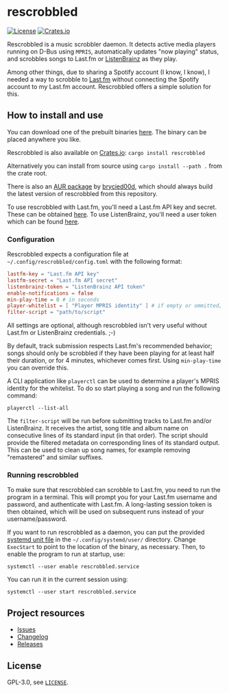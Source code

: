 # rescrobbled

[![License](https://img.shields.io/github/license/InputUsername/rescrobbled)](https://github.com/InputUsername/rescrobbled/blob/master/LICENSE)
[![Crates.io](https://img.shields.io/crates/v/rescrobbled)](https://crates.io/crates/rescrobbled)

Rescrobbled is a music scrobbler daemon. It detects active media players running on D-Bus using `MPRIS`, automatically updates "now playing" status, and scrobbles songs to Last.fm or [ListenBrainz](https://listenbrainz.org) as they play.

Among other things, due to sharing a Spotify account (I know, I know), I needed a way to scrobble to [Last.fm](https://last.fm) without connecting the Spotify account to my Last.fm account. Rescrobbled offers a simple solution for this.

## How to install and use

You can download one of the prebuilt binaries [here](https://github.com/InputUsername/rescrobbled/releases). The binary can be placed anywhere you like.

Rescrobbled is also available on [Crates.io](https://crates.io/crates/rescrobbled): `cargo install rescrobbled`

Alternatively you can install from source using `cargo install --path .` from the crate root.

There is also an [AUR package](https://aur.archlinux.org/packages/rescrobbled-git/) by [brycied00d](https://github.com/brycied00d), which should always build the latest version of rescrobbled from this repository.

To use rescrobbled with Last.fm, you'll need a Last.fm API key and secret. These can be obtained [here](https://www.last.fm/api/account/create). To use ListenBrainz, you'll need a user token which can be found [here](https://listenbrainz.org/profile/).

### Configuration

Rescrobbled expects a configuration file at `~/.config/rescrobbled/config.toml` with the following format:
```toml
lastfm-key = "Last.fm API key"
lastfm-secret = "Last.fm API secret"
listenbrainz-token = "ListenBrainz API token"
enable-notifications = false
min-play-time = 0 # in seconds
player-whitelist = [ "Player MPRIS identity" ] # if empty or ommitted, will allow all players
filter-script = "path/to/script"
```

All settings are optional, although rescrobbled isn't very useful without Last.fm or ListenBrainz credentials. ;-)

By default, track submission respects Last.fm's recommended behavior; songs should only be scrobbled if they have been playing for at least half their duration, or for 4 minutes, whichever comes first. Using `min-play-time` you can override this.

A CLI application like `playerctl` can be used to determine a player's MPRIS identity for the whitelist. To do so start playing a song and run the following command:
```
playerctl --list-all
```

The `filter-script` will be run before submitting tracks to Last.fm and/or ListenBrainz.
It receives the artist, song title and album name on consecutive lines of its standard input
(in that order). The script should provide the filtered metadata on corresponding lines of its standard output.
This can be used to clean up song names, for example removing "remastered" and similar suffixes.

### Running rescrobbled

To make sure that rescrobbled can scrobble to Last.fm, you need to run the program in a terminal. This will prompt you for your Last.fm username and password, and authenticate with Last.fm. A long-lasting session token is then obtained, which will be used on subsequent runs instead of your username/password.

If you want to run rescrobbled as a daemon, you can put the provided [systemd unit file](https://github.com/InputUsername/rescrobbled/blob/master/rescrobbled.service) in the `~/.config/systemd/user/` directory.
Change `ExecStart` to point to the location of the binary, as necessary. Then, to enable the program to run at startup, use:
```
systemctl --user enable rescrobbled.service
```
You can run it in the current session using:
```
systemctl --user start rescrobbled.service
```

## Project resources

- [Issues](https://github.com/InputUsername/rescrobbled/issues)
- [Changelog](https://github.com/InputUsername/rescrobbled/blob/master/CHANGELOG.md)
- [Releases](https://github.com/InputUsername/rescrobbled/releases)

## License

GPL-3.0, see [`LICENSE`](https://github.com/InputUsername/rescrobbled/blob/master/LICENSE).
